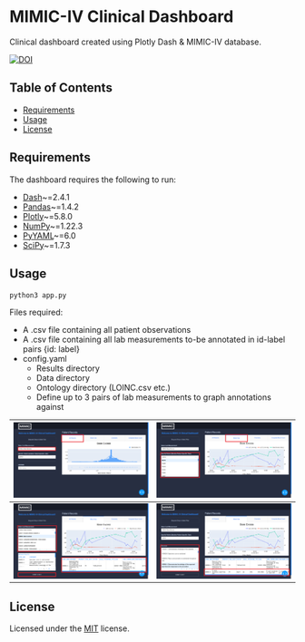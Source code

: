 # MIMIC-IV Clinical Dashboard

Clinical dashboard created using Plotly Dash &amp; MIMIC-IV database.

[![DOI](https://zenodo.org/badge/490904949.svg)](https://zenodo.org/badge/latestdoi/490904949)

Table of Contents
-----------------

* [Requirements](#requirements)
* [Usage](#usage)
* [License](#license)

Requirements
------------

The dashboard requires the following to run:

* [Dash][dash]~=2.4.1
* [Pandas][pandas]~=1.4.2
* [Plotly][plotly]~=5.8.0
* [NumPy][numpy]~=1.22.3
* [PyYAML][pyyaml]~=6.0
* [SciPy][scipy]~=1.7.3

Usage
------------

```
python3 app.py
```

Files required:

* A .csv file containing all patient observations
* A .csv file containing all lab measurements to-be annotated in id-label pairs {id: label}
* config.yaml
    * Results directory
    * Data directory
    * Ontology directory (LOINC.csv etc.)
    * Define up to 3 pairs of lab measurements to graph annotations against

| ![Home](assets/home.png)          | ![Tabs](assets/tabs.png)          |
|-----------------------------------|-----------------------------------|
| ![Annotate](assets/annotate1.png) | ![Annotate](assets/annotate2.png) |

License
------------
Licensed under the [MIT][mit] license.


[dash]: https://dash.plotly.com/installation

[pandas]: https://pandas.pydata.org/docs/getting_started/install.html

[plotly]: https://plotly.com/python/getting-started/

[numpy]: https://numpy.org/install/

[pyyaml]: https://pyyaml.org/wiki/PyYAMLDocumentation

[scipy]: https://scipy.org/install/

[mit]: https://opensource.org/licenses/MIT

